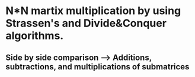 # N*N martix multiplication by using Strassen's and Divide&Conquer algorithms.
## Side by side comparison --> Additions, subtractions, and multiplications of submatrices
